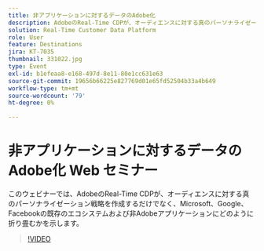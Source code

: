```yaml
---
title: 非アプリケーションに対するデータのAdobe化
description: AdobeのReal-Time CDPが、オーディエンスに対する真のパーソナライゼーション戦略を作成するだけでなく、Microsoft、Google、Facebookの既存のエコシステムおよび非Adobeアプリケーションにどのように折り畳まれるかを説明します。
solution: Real-Time Customer Data Platform
role: User
feature: Destinations
jira: KT-7035
thumbnail: 331022.jpg
type: Event
exl-id: b1efeaa8-e168-497d-8e11-80e1cc631e63
source-git-commit: 19656b66225e827769d01e65fd52504b33a4b649
workflow-type: tm+mt
source-wordcount: '79'
ht-degree: 0%

---
```


# 非アプリケーションに対するデータのAdobe化 Web セミナー

このウェビナーでは、AdobeのReal-Time CDPが、オーディエンスに対する真のパーソナライゼーション戦略を作成するだけでなく、Microsoft、Google、Facebookの既存のエコシステムおよび非Adobeアプリケーションにどのように折り畳むかを示します。

>[!VIDEO](https://video.tv.adobe.com/v/331022/?quality=12&learn=on)


